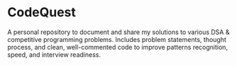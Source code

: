 # CodeQuest
A personal repository to document and share my solutions to various DSA &amp; competitive programming problems. Includes problem statements, thought process, and clean, well-commented code to improve patterns recognition, speed, and interview readiness.

